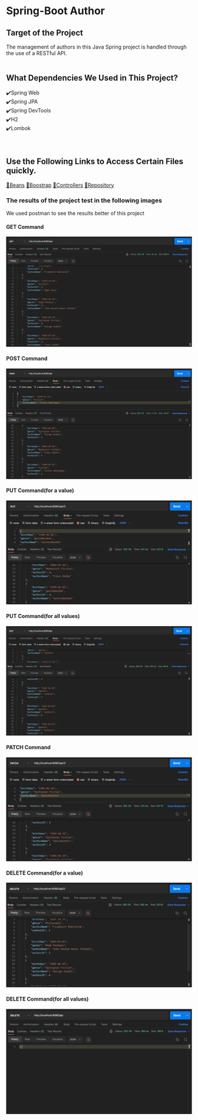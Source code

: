 # Spring-Boot Author
## Target of the Project</br>
The management of authors in this Java Spring project is handled through the use of a RESTful API.</br></br>

## What Dependencies We Used in This Project?
✔️Spring Web</br>
✔️Spring JPA</br>
✔️Spring DevTools</br>
✔️H2</br>
✔️Lombok</br>
</br></br>

## Use the Following Links to Access Certain Files quickly.
[📌Beans](https://github.com/omer-ulucan/spring-boot_authorAssignment/blob/main/src/main/java/com/author/lesson/beans/Author.java)
[📌Boostrap](https://github.com/omer-ulucan/spring-boot_authorAssignment/blob/main/src/main/java/com/author/lesson/boostraps/AuthorBootstrap.java)
[📌Controllers](https://github.com/omer-ulucan/spring-boot_authorAssignment/blob/main/src/main/java/com/author/lesson/controllers/HomeController.java)
[📌Repository](https://github.com/omer-ulucan/spring-boot_authorAssignment/blob/main/src/main/java/com/author/lesson/repository/AuthorRepository.java)

### The results of the project test in the following images</br>
We used postman to see the results better of this project
#### GET Command
![Get Command](https://github.com/omer-ulucan/spring-boot_authorAssignment/blob/main/images/postman_ss_get.png)

#### POST Command
![Post Command](https://github.com/omer-ulucan/spring-boot_authorAssignment/blob/main/images/postman_ss_post.png)

#### PUT Command(for a value)
![Put Command 1](https://github.com/omer-ulucan/spring-boot_authorAssignment/blob/main/images/postman_ss_put.png)

#### PUT Command(for all values)
![Put Command 2](https://github.com/omer-ulucan/spring-boot_authorAssignment/blob/main/images/postman_ss_putAll.png)

#### PATCH Command
![Patch Command](https://github.com/omer-ulucan/spring-boot_authorAssignment/blob/main/images/postman_ss_patch.png)

#### DELETE Command(for a value)
![Delete Command 1](https://github.com/omer-ulucan/spring-boot_authorAssignment/blob/main/images/postman_ss_delete.png)

#### DELETE Command(for all values)
![Delete Command 2](https://github.com/omer-ulucan/spring-boot_authorAssignment/blob/main/images/postman_ss_deleteAll.png)
